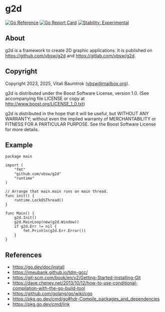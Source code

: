 # g2d

[![Go Reference](https://pkg.go.dev/badge/github.com/vbsw/g2d.svg)](https://pkg.go.dev/github.com/vbsw/g2d) [![Go Report Card](https://goreportcard.com/badge/github.com/vbsw/g2d)](https://goreportcard.com/report/github.com/vbsw/g2d) [![Stability: Experimental](https://masterminds.github.io/stability/experimental.svg)](https://masterminds.github.io/stability/experimental.html)

## About
g2d is a framework to create 2D graphic applications. It is published on <https://github.com/vbsw/g2d> and <https://gitlab.com/vbsw/g2d>.

## Copyright
Copyright 2023, 2025, Vitali Baumtrok (vbsw@mailbox.org).

g2d is distributed under the Boost Software License, version 1.0. (See accompanying file LICENSE or copy at http://www.boost.org/LICENSE_1_0.txt)

g2d is distributed in the hope that it will be useful, but WITHOUT ANY WARRANTY; without even the implied warranty of MERCHANTABILITY or FITNESS FOR A PARTICULAR PURPOSE. See the Boost Software License for more details.

## Example

	package main

	import (
		"fmt"
		"github.com/vbsw/g2d"
		"runtime"
	)

	// Arrange that main.main runs on main thread.
	func init() {
		runtime.LockOSThread()
	}

	func Main() {
		g2d.Init()
		g2d.MainLoop(new(g2d.Window))
		if g2d.Err != nil {
			fmt.Println(g2d.Err.Error())
		}
	}

## References
- https://go.dev/doc/install
- https://jmeubank.github.io/tdm-gcc/
- https://git-scm.com/book/en/v2/Getting-Started-Installing-Git
- https://dave.cheney.net/2013/10/12/how-to-use-conditional-compilation-with-the-go-build-tool
- https://github.com/golang/go/wiki/cgo
- https://pkg.go.dev/cmd/go#hdr-Compile_packages_and_dependencies
- https://pkg.go.dev/cmd/link
